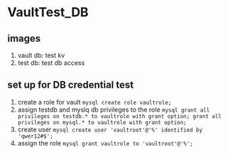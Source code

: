 # VaultTest_DB

## images
1. vault db: test kv
2. test db: test db access

## set up for DB credential test
1. create a role for vault
		```mysql
		create role vaultrole;
		```
2. assign testdb and myslq db privileges to the role
		```mysql
		grant all privileges on testdb.* to vaultrole with grant option;
		grant all privileges on mysql.* to vaultrole with grant option;
		```
3. create user
		```mysql
		create user 'vaultroot'@'%' identified by 'qwer12#$';
		```
4. assign the role
		```mysql
		grant vaultrole to 'vaultroot'@'%';
		```

